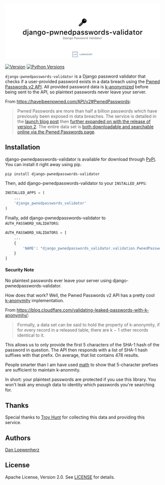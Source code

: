 <!-- <p align="center">
  <img width="344" height="225" src="meta/repo-banner-small.png" />
</p> -->

![](meta/repo-banner.png?1)
[![](meta/repo-banner-bottom.png)][lionheart-url]

[![Version][version-badge]][pypi-url]
[![Python Versions][versions-badge]][pypi-url]

`django-pwnedpasswords-validator` is a Django password validator that checks if a user-provided password exists in a data breach using the [Pwned Passwords v2 API](https://haveibeenpwned.com/API/v2#PwnedPasswords). All provided password data is [k-anonymized][k-anonymous-url] before being sent to the API, so plaintext passwords never leave your server.

From https://haveibeenpwned.com/API/v2#PwnedPasswords:

> Pwned Passwords are more than half a billion passwords which have previously been exposed in data breaches. The service is detailed in the [launch blog post](https://www.troyhunt.com/introducing-306-million-freely-downloadable-pwned-passwords/) then [further expanded on with the release of version 2](https://www.troyhunt.com/ive-just-launched-pwned-passwords-version-2). The entire data set is [both downloadable and searchable online via the Pwned Passwords page](https://haveibeenpwned.com/Passwords).

## Installation

django-pwnedpasswords-validator is available for download through [PyPi][pypi-url]. You can install it right away using pip.

```bash
pip install django-pwnedpasswords-validator
```

Then, add django-pwnedpasswords-validator to your `INSTALLED_APPS`:

```python
INSTALLED_APPS = (
    ...
    'django_pwnedpasswords_validator'
)
```

Finally, add django-pwnedpasswords-validator to `AUTH_PASSWORD_VALIDATORS`:

```python
AUTH_PASSWORD_VALIDATORS = [
    ...
    {
        'NAME': "django_pwnedpasswords_validator.validation.PwnedPasswordValidator"
    }
]
```

#### Security Note

No plaintext passwords ever leave your server using django-pwnedpasswords-validator.

How does that work? Well, the Pwned Passwords v2 API has a pretty cool [k-anonymity][k-anonymous-url] implementation.

From https://blog.cloudflare.com/validating-leaked-passwords-with-k-anonymity/:

> Formally, a data set can be said to hold the property of k-anonymity, if for every record in a released table, there are k − 1 other records identical to it.

This allows us to only provide the first 5 characters of the SHA-1 hash of the password in question. The API then responds with a list of SHA-1 hash suffixes with that prefix. On average, that list contains 478 results.

People smarter than I am have used [math](https://blog.cloudflare.com/validating-leaked-passwords-with-k-anonymity/) to show that 5-character prefixes are sufficient to maintain k-anonmity.

In short: your plaintext passwords are protected if you use this library. You won't leak any enough data to identity which passwords you're searching for.

## Thanks

Special thanks to [Troy Hunt](https://www.troyhunt.com) for collecting this data and providing this service.

## Authors

[Dan Loewenherz](https://github.com/dlo)

## License

Apache License, Version 2.0. See [LICENSE](LICENSE) for details.

[ci-badge]: https://img.shields.io/travis/lionheart/django-pwnedpasswords-validator.svg?style=flat
[version-badge]: https://img.shields.io/pypi/v/django-pwnedpasswords-validator.svg?style=flat
[versions-badge]: https://img.shields.io/pypi/pyversions/django-pwnedpasswords-validator.svg?style=flat

[travis-repo-url]: https://travis-ci.org/lionheart/django-pwnedpasswords-validator
[k-anonymous-url]: https://en.wikipedia.org/wiki/K-anonymity
[semver-url]: http://www.semver.org
[pypi-url]: https://pypi.python.org/pypi/django-pwnedpasswords-validator
[lionheart-url]: https://lionheartsw.com/

